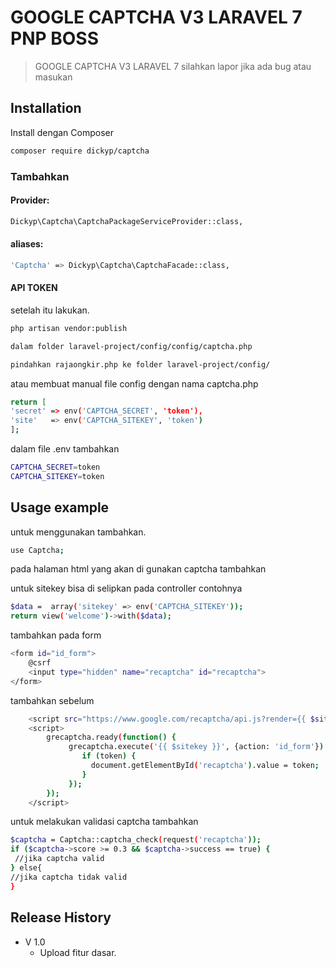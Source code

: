 # GOOGLE CAPTCHA V3 LARAVEL 7  PNP BOSS
> GOOGLE CAPTCHA V3 LARAVEL 7
silahkan lapor jika ada bug atau masukan



## Installation
Install dengan Composer

```sh
composer require dickyp/captcha
```

### Tambahkan

#### Provider:
```sh
Dickyp\Captcha\CaptchaPackageServiceProvider::class,
```

#### aliases:
```sh
'Captcha' => Dickyp\Captcha\CaptchaFacade::class,
```
#### API TOKEN


setelah itu lakukan.
```sh
php artisan vendor:publish

dalam folder laravel-project/config/config/captcha.php

pindahkan rajaongkir.php ke folder laravel-project/config/ 
```

atau membuat manual file config dengan nama captcha.php

```sh
return [
'secret' => env('CAPTCHA_SECRET', 'token'),
'site' 	 => env('CAPTCHA_SITEKEY', 'token')
];
```

dalam file .env tambahkan 
```sh
CAPTCHA_SECRET=token
CAPTCHA_SITEKEY=token
```



## Usage example

untuk menggunakan tambahkan.

```sh
use Captcha;
```

pada halaman html yang akan di gunakan captcha tambahkan

untuk sitekey bisa di selipkan pada controller contohnya

```sh
$data =  array('sitekey' => env('CAPTCHA_SITEKEY'));
return view('welcome')->with($data);
```


tambahkan pada form 

```sh
<form id="id_form">
    @csrf
    <input type="hidden" name="recaptcha" id="recaptcha">
</form>
```


tambahkan sebelum </body>

```sh
    <script src="https://www.google.com/recaptcha/api.js?render={{ $sitekey }}"></script>
    <script>
        grecaptcha.ready(function() {
             grecaptcha.execute('{{ $sitekey }}', {action: 'id_form'}).then(function(token) {
                if (token) {
                  document.getElementById('recaptcha').value = token;
                }
             });
        });
    </script>
```

untuk melakukan validasi captcha tambahkan

```sh
$captcha = Captcha::captcha_check(request('recaptcha'));
if ($captcha->score >= 0.3 && $captcha->success == true) {
 //jika captcha valid 
} else{
//jika captcha tidak valid
}
```


## Release History

* V 1.0 
    * Upload fitur dasar.




